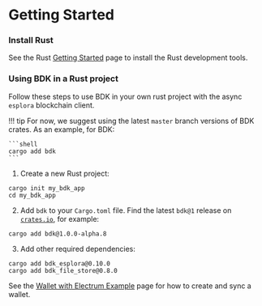 # Getting Started

### Install Rust

See the Rust [Getting Started] page to install the Rust development tools.

### Using BDK in a Rust project

Follow these steps to use BDK in your own rust project with the async `esplora` blockchain client.

!!! tip
    For now, we suggest using the latest `master` branch versions of BDK crates.
    As an example, for BDK:

    ```shell
    cargo add bdk
    ```

1. Create a new Rust project:

```shell
cargo init my_bdk_app
cd my_bdk_app
```

2. Add `bdk` to your `Cargo.toml` file. Find the latest `bdk@1` release on [`crates.io`](https://crates.io/crates/bdk/versions), for example:

```shell
cargo add bdk@1.0.0-alpha.8
```

3. Add other required dependencies:

```shell
cargo add bdk_esplora@0.10.0
cargo add bdk_file_store@0.8.0
```

See the [Wallet with Electrum Example](../cookbook/wallet/electrum.md) page for how to create and sync a wallet.

[Getting Started]: https://www.rust-lang.org/learn/get-started
